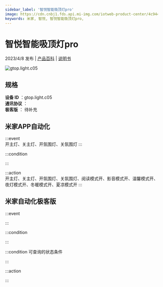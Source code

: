```yaml
---
sidebar_label: '智悦智能吸顶灯pro'
image: https://cdn.cnbj1.fds.api.mi-img.com/iotweb-product-center/4c944a8362f1c3ff57fdedb2f2773cc7_1677054721646.png?GalaxyAccessKeyId=AKVGLQWBOVIRQ3XLEW&Expires=9223372036854775807&Signature=eZavGfhofDGrmFS5ueJhj+otPgE=
keywords: 米家, 智悦, 智悦智能吸顶灯pro, 
---
```

# 智悦智能吸顶灯pro

2023/4/8 发布 | [产品百科](https://home.mi.com/webapp/content/baike/product/index.html?model=gtop.light.c05/) | [说明书](https://home.mi.com/views/introduction.html?model=gtop.light.c05&region=cn)

![gtop.light.c05](https://cdn.cnbj1.fds.api.mi-img.com/iotweb-product-center/4c944a8362f1c3ff57fdedb2f2773cc7_1677054721646.png?GalaxyAccessKeyId=AKVGLQWBOVIRQ3XLEW&Expires=9223372036854775807&Signature=eZavGfhofDGrmFS5ueJhj+otPgE=)

## 规格  
> 
**设备 ID** ：gtop.light.c05  
**通讯协议** ：  
**极客版**  ： 待补充 


## 米家APP自动化  

:::event  
开主灯、关主灯、开氛围灯、关氛围灯
:::

:::condition  

:::

:::action   
开主灯、关主灯、开氛围灯、关氛围灯、阅读模式开、影音模式开、温馨模式开、夜灯模式开、冬暖模式开、夏凉模式开
:::

## 米家自动化极客版  

:::event  

:::

:::condition  

:::

:::condition 可查询的状态条件  

:::

:::action  

:::

        
